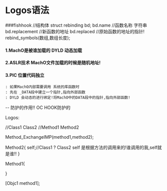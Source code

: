 
# Logos语法
###fishhook
//结构体
struct rebinding bd;
bd.name //函数名称 字符串
bd.replacement //新函数的地址
bd.replaced //原始函数的地址的指针!
rebind_symbols(数组,数组长度);


#### 1.MachO是被谁加载的   DYLD 动态加载
#### 2.ASLR技术 MachO文件加载的时候是随机地址!
#### 3.PIC 位置代码独立
	: 如果MachO内部需要调用 系统的库函数时
	: 先在 _DATA段中建立一个指针,指向外部函数
	: DYLD 会动态的进行绑定!将MachO中的DATA段中的指针,指向外部函数!

-- 防护的作用!! OC HOOK防护的

Logos:

 
//Class1         Class2
//Method1     Method2

Method_ExchangeIMP(method1,method2);

Method2{
	self;//Class1 ? Class2  self 是根据方法的调用来的!谁调用的我,self就是谁!!
}

Method1{

}

[Objc1  method1];




